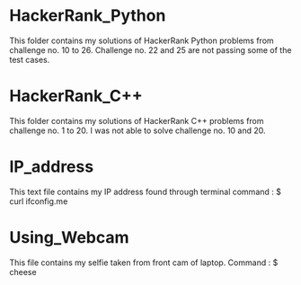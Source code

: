 # HackerRank_Python

This folder contains my solutions of HackerRank Python problems from challenge no. 10 to 26. Challenge no. 22 and 25 are not passing some of the test cases.

# HackerRank_C++

This folder contains my solutions of HackerRank C++ problems from challenge no. 1 to 20. I was not able to solve challenge no. 10 and 20.

# IP_address

This text file contains my IP address found through terminal command : 
$ curl ifconfig.me

# Using_Webcam

This file contains my selfie taken from front cam of laptop. Command :
$ cheese
